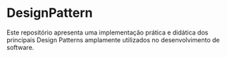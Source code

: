 # DesignPattern
Este repositório apresenta uma implementação prática e didática dos principais Design Patterns amplamente utilizados no desenvolvimento de software. 
